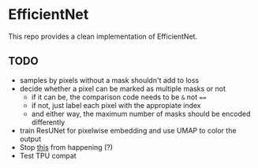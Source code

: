 # EfficientNet
This repo provides a clean implementation of EfficientNet.

## TODO
- samples by pixels without a mask shouldn't add to loss
- decide whether a pixel can be marked as multiple masks or not
    - if it can be, the comparison code needs to be `&` not `==`
    - if not, just label each pixel with the appropiate index
    - and either way, the maximum number of masks should be encoded differently
- train ResUNet for pixelwise embedding and use UMAP to color the output
- Stop [this](https://stackoverflow.com/a/58385932) from happening (?)
- Test TPU compat
